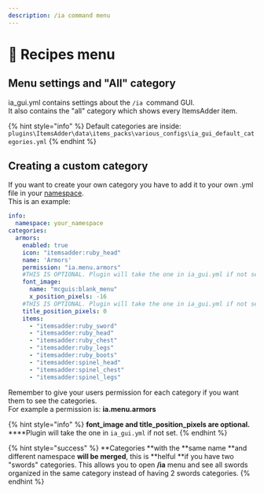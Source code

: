 ```yaml
---
description: /ia command menu
---
```


# 📃 Recipes menu

## Menu settings and "All" category

ia_gui.yml contains settings about the  `/ia `command GUI.\
It also contains the "all" category which shows every ItemsAdder item.

{% hint style="info" %}
Default categories are inside:` plugins\ItemsAdder\data\items_packs\various_configs\ia_gui_default_categories.yml`
{% endhint %}

## Creating a custom category

If you want to create your own category you have to add it to your own .yml file in your [namespace](adding-content/beginners/basic-concepts/namespace.md).\
This is an example:

```yaml
info:
  namespace: your_namespace
categories:
  armors:
    enabled: true
    icon: "itemsadder:ruby_head"
    name: 'Armors'
    permission: "ia.menu.armors"
    #THIS IS OPTIONAL. Plugin will take the one in ia_gui.yml if not set.
    font_image:
      name: "mcguis:blank_menu"
      x_position_pixels: -16
    #THIS IS OPTIONAL. Plugin will take the one in ia_gui.yml if not set.
    title_position_pixels: 0
    items:
      - "itemsadder:ruby_sword"
      - "itemsadder:ruby_head"
      - "itemsadder:ruby_chest"
      - "itemsadder:ruby_legs"
      - "itemsadder:ruby_boots"
      - "itemsadder:spinel_head"
      - "itemsadder:spinel_chest"
      - "itemsadder:spinel_legs"
```

Remember to give your users permission for each category if you want them to see the categories.\
For example a permission is: **ia.menu.armors**

{% hint style="info" %}
**font_image and title_position_pixels are optional.**\
****Plugin will take the one in `ia_gui.yml` if not set.
{% endhint %}

{% hint style="success" %}
**Categories **with the **same name **and different namespace **will be merged**, this is **helful **if you have two "swords" categories. This allows you to open **/ia** menu and see all swords organized in the same category instead of having 2 swords categories.
{% endhint %}
